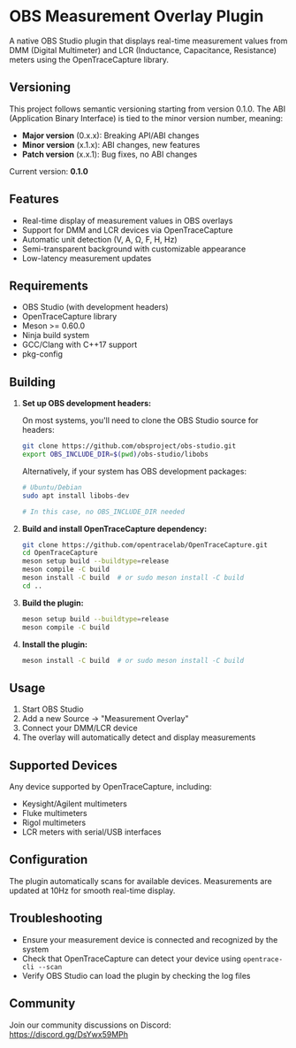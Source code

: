 # OBS Measurement Overlay Plugin

A native OBS Studio plugin that displays real-time measurement values from DMM (Digital Multimeter) and LCR (Inductance, Capacitance, Resistance) meters using the OpenTraceCapture library.

## Versioning

This project follows semantic versioning starting from version 0.1.0. The ABI (Application Binary Interface) is tied to the minor version number, meaning:

- **Major version** (0.x.x): Breaking API/ABI changes
- **Minor version** (x.1.x): ABI changes, new features  
- **Patch version** (x.x.1): Bug fixes, no ABI changes

Current version: **0.1.0**

## Features

- Real-time display of measurement values in OBS overlays
- Support for DMM and LCR devices via OpenTraceCapture
- Automatic unit detection (V, A, Ω, F, H, Hz)
- Semi-transparent background with customizable appearance
- Low-latency measurement updates

## Requirements

- OBS Studio (with development headers)
- OpenTraceCapture library
- Meson >= 0.60.0
- Ninja build system
- GCC/Clang with C++17 support
- pkg-config

## Building

1. **Set up OBS development headers:**
   
   On most systems, you'll need to clone the OBS Studio source for headers:
   ```bash
   git clone https://github.com/obsproject/obs-studio.git
   export OBS_INCLUDE_DIR=$(pwd)/obs-studio/libobs
   ```
   
   Alternatively, if your system has OBS development packages:
   ```bash
   # Ubuntu/Debian
   sudo apt install libobs-dev
   
   # In this case, no OBS_INCLUDE_DIR needed
   ```

2. **Build and install OpenTraceCapture dependency:**
   ```bash
   git clone https://github.com/opentracelab/OpenTraceCapture.git
   cd OpenTraceCapture
   meson setup build --buildtype=release
   meson compile -C build
   meson install -C build  # or sudo meson install -C build
   cd ..
   ```

3. **Build the plugin:**
   ```bash
   meson setup build --buildtype=release
   meson compile -C build
   ```

4. **Install the plugin:**
   ```bash
   meson install -C build  # or sudo meson install -C build
   ```

## Usage

1. Start OBS Studio
2. Add a new Source → "Measurement Overlay"
3. Connect your DMM/LCR device
4. The overlay will automatically detect and display measurements

## Supported Devices

Any device supported by OpenTraceCapture, including:
- Keysight/Agilent multimeters
- Fluke multimeters
- Rigol multimeters
- LCR meters with serial/USB interfaces

## Configuration

The plugin automatically scans for available devices. Measurements are updated at 10Hz for smooth real-time display.

## Troubleshooting

- Ensure your measurement device is connected and recognized by the system
- Check that OpenTraceCapture can detect your device using `opentrace-cli --scan`
- Verify OBS Studio can load the plugin by checking the log files

## Community

Join our community discussions on Discord: https://discord.gg/DsYwx59MPh

